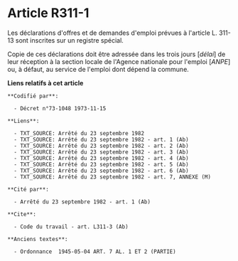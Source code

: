 # Article R311-1

Les déclarations d'offres et de demandes d'emploi prévues à l'article L. 311-13 sont inscrites sur un registre spécial.

Copie de ces déclarations doit être adressée dans les trois jours [*délai*] de leur réception à la section locale de l'Agence
nationale pour l'emploi [*ANPE*] ou, à défaut, au service de l'emploi dont dépend la commune.

**Liens relatifs à cet article**

	**Codifié par**:

	  - Décret n°73-1048 1973-11-15

	**Liens**:

	  - TXT_SOURCE: Arrêté du 23 septembre 1982
	  - TXT_SOURCE: Arrêté du 23 septembre 1982 - art. 1 (Ab)
	  - TXT_SOURCE: Arrêté du 23 septembre 1982 - art. 2 (Ab)
	  - TXT_SOURCE: Arrêté du 23 septembre 1982 - art. 3 (Ab)
	  - TXT_SOURCE: Arrêté du 23 septembre 1982 - art. 4 (Ab)
	  - TXT_SOURCE: Arrêté du 23 septembre 1982 - art. 5 (Ab)
	  - TXT_SOURCE: Arrêté du 23 septembre 1982 - art. 6 (Ab)
	  - TXT_SOURCE: Arrêté du 23 septembre 1982 - art. 7, ANNEXE (M)

	**Cité par**:

	  - Arrêté du 23 septembre 1982 - art. 1 (Ab)

	**Cite**:

	  - Code du travail - art. L311-3 (Ab)

	**Anciens textes**:

	  - Ordonnance  1945-05-04 ART. 7 AL. 1 ET 2 (PARTIE)
